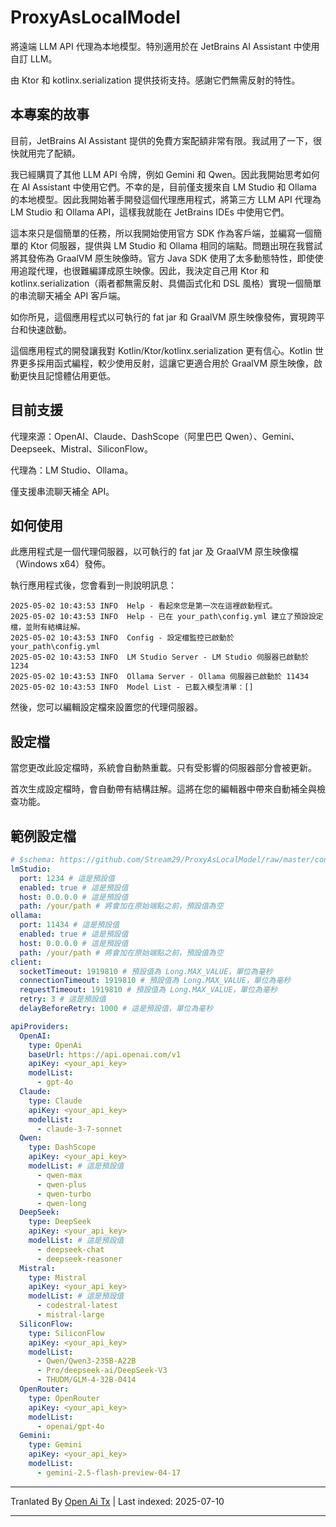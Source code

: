 # ProxyAsLocalModel

將遠端 LLM API 代理為本地模型。特別適用於在 JetBrains AI Assistant 中使用自訂 LLM。

由 Ktor 和 kotlinx.serialization 提供技術支持。感謝它們無需反射的特性。

## 本專案的故事

目前，JetBrains AI Assistant 提供的免費方案配額非常有限。我試用了一下，很快就用完了配額。

我已經購買了其他 LLM API 令牌，例如 Gemini 和 Qwen。因此我開始思考如何在 AI Assistant 中使用它們。不幸的是，目前僅支援來自 LM Studio 和 Ollama 的本地模型。因此我開始著手開發這個代理應用程式，將第三方 LLM API 代理為 LM Studio 和 Ollama API，這樣我就能在 JetBrains IDEs 中使用它們。

這本來只是個簡單的任務，所以我開始使用官方 SDK 作為客戶端，並編寫一個簡單的 Ktor 伺服器，提供與 LM Studio 和 Ollama 相同的端點。問題出現在我嘗試將其發佈為 GraalVM 原生映像時。官方 Java SDK 使用了太多動態特性，即使使用追蹤代理，也很難編譯成原生映像。因此，我決定自己用 Ktor 和 kotlinx.serialization（兩者都無需反射、具備函式化和 DSL 風格）實現一個簡單的串流聊天補全 API 客戶端。

如你所見，這個應用程式以可執行的 fat jar 和 GraalVM 原生映像發佈，實現跨平台和快速啟動。

這個應用程式的開發讓我對 Kotlin/Ktor/kotlinx.serialization 更有信心。Kotlin 世界更多採用函式編程，較少使用反射，這讓它更適合用於 GraalVM 原生映像，啟動更快且記憶體佔用更低。

## 目前支援

代理來源：OpenAI、Claude、DashScope（阿里巴巴 Qwen）、Gemini、Deepseek、Mistral、SiliconFlow。

代理為：LM Studio、Ollama。

僅支援串流聊天補全 API。
## 如何使用

此應用程式是一個代理伺服器，以可執行的 fat jar 及 GraalVM 原生映像檔（Windows x64）發佈。

執行應用程式後，您會看到一則說明訊息：

```
2025-05-02 10:43:53 INFO  Help - 看起來您是第一次在這裡啟動程式。
2025-05-02 10:43:53 INFO  Help - 已在 your_path\config.yml 建立了預設設定檔，並附有結構註解。
2025-05-02 10:43:53 INFO  Config - 設定檔監控已啟動於 your_path\config.yml
2025-05-02 10:43:53 INFO  LM Studio Server - LM Studio 伺服器已啟動於 1234
2025-05-02 10:43:53 INFO  Ollama Server - Ollama 伺服器已啟動於 11434
2025-05-02 10:43:53 INFO  Model List - 已載入模型清單：[]
```

然後，您可以編輯設定檔來設置您的代理伺服器。

## 設定檔

當您更改此設定檔時，系統會自動熱重載。只有受影響的伺服器部分會被更新。

首次生成設定檔時，會自動帶有結構註解。這將在您的編輯器中帶來自動補全與檢查功能。
## 範例設定檔

```yaml
# $schema: https://github.com/Stream29/ProxyAsLocalModel/raw/master/config_v3.schema.json
lmStudio:
  port: 1234 # 這是預設值
  enabled: true # 這是預設值
  host: 0.0.0.0 # 這是預設值
  path: /your/path # 將會加在原始端點之前，預設值為空
ollama:
  port: 11434 # 這是預設值
  enabled: true # 這是預設值
  host: 0.0.0.0 # 這是預設值
  path: /your/path # 將會加在原始端點之前，預設值為空
client:
  socketTimeout: 1919810 # 預設值為 Long.MAX_VALUE，單位為毫秒
  connectionTimeout: 1919810 # 預設值為 Long.MAX_VALUE，單位為毫秒
  requestTimeout: 1919810 # 預設值為 Long.MAX_VALUE，單位為毫秒
  retry: 3 # 這是預設值
  delayBeforeRetry: 1000 # 這是預設值，單位為毫秒

apiProviders:
  OpenAI:
    type: OpenAi
    baseUrl: https://api.openai.com/v1
    apiKey: <your_api_key>
    modelList:
      - gpt-4o
  Claude:
    type: Claude
    apiKey: <your_api_key>
    modelList:
      - claude-3-7-sonnet
  Qwen:
    type: DashScope
    apiKey: <your_api_key>
    modelList: # 這是預設值
      - qwen-max
      - qwen-plus
      - qwen-turbo
      - qwen-long
  DeepSeek:
    type: DeepSeek
    apiKey: <your_api_key>
    modelList: # 這是預設值
      - deepseek-chat
      - deepseek-reasoner
  Mistral:
    type: Mistral
    apiKey: <your_api_key>
    modelList: # 這是預設值
      - codestral-latest
      - mistral-large
  SiliconFlow:
    type: SiliconFlow
    apiKey: <your_api_key>
    modelList:
      - Qwen/Qwen3-235B-A22B
      - Pro/deepseek-ai/DeepSeek-V3
      - THUDM/GLM-4-32B-0414
  OpenRouter:
    type: OpenRouter
    apiKey: <your_api_key>
    modelList:
      - openai/gpt-4o
  Gemini:
    type: Gemini
    apiKey: <your_api_key>
    modelList:
      - gemini-2.5-flash-preview-04-17
```

---

Tranlated By [Open Ai Tx](https://github.com/OpenAiTx/OpenAiTx) | Last indexed: 2025-07-10

---